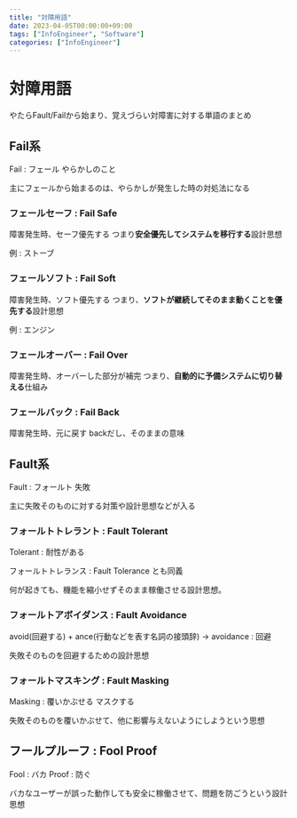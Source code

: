 ```yaml
---
title: "対障用語"
date: 2023-04-05T00:00:00+09:00
tags: ["InfoEngineer", "Software"]
categories: ["InfoEngineer"]
---
```

# 対障用語

やたらFault/Failから始まり、覚えづらい対障害に対する単語のまとめ

## Fail系

Fail : フェール やらかしのこと

主にフェールから始まるのは、やらかしが発生した時の対処法になる

### フェールセーフ : Fail Safe

障害発生時、セーフ優先する
つまり**安全優先してシステムを移行する**設計思想

例 : ストーブ

### フェールソフト : Fail Soft

障害発生時、ソフト優先する
つまり、**ソフトが継続してそのまま動くことを優先する**設計思想

例 : エンジン

### フェールオーバー : Fail Over

障害発生時、オーバーした部分が補完
つまり、**自動的に予備システムに切り替える**仕組み

### フェールバック : Fail Back

障害発生時、元に戻す
backだし、そのままの意味

## Fault系

Fault : フォールト 失敗

主に失敗そのものに対する対策や設計思想などが入る

### フォールトトレラント : Fault Tolerant

Tolerant : 耐性がある

フォールトトレランス : Fault Tolerance とも同義

何が起きても、機能を縮小せずそのまま稼働させる設計思想。

### フォールトアボイダンス : Fault Avoidance

avoid(回避する) + ance(行動などを表す名詞の接頭辞) -> avoidance : 回避

失敗そのものを回避するための設計思想

### フォールトマスキング : Fault Masking

Masking : 覆いかぶせる マスクする

失敗そのものを覆いかぶせて、他に影響与えないようにしようという思想

## フールプルーフ : Fool Proof

Fool : バカ
Proof : 防ぐ

バカなユーザーが誤った動作しても安全に稼働させて、問題を防ごうという設計思想